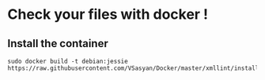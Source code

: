 Check your files with docker !
==============================

Install the container
---------------------

    sudo docker build -t debian:jessie https://raw.githubusercontent.com/VSasyan/Docker/master/xmllint/install_file.sh
